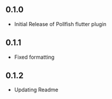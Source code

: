 ## 0.1.0

* Initial Release of Pollfish flutter plugin

## 0.1.1

* Fixed formatting

## 0.1.2

* Updating Readme
